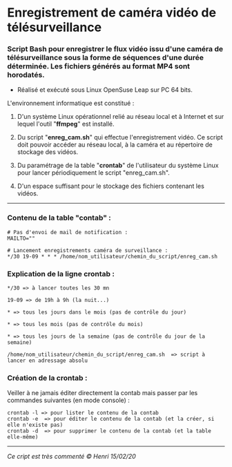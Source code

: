 # Enregistrement de caméra vidéo de télésurveillance

### Script Bash pour enregistrer le flux vidéo issu d'une caméra de télésurveillance sous la forme de séquences d'une durée déterminée. Les fichiers générés au format MP4 sont horodatés.

* Réalisé et exécuté sous Linux OpenSuse Leap sur PC 64 bits.

L'environnement informatique est constitué :

1. D'un système Linux opérationnel relié au réseau local et à Internet et sur lequel l'outil "**ffmpeg**" est installé.

1. Du script "**enreg_cam.sh**" qui effectue l'enregistrement vidéo. Ce script doit pouvoir accéder au réseau local, à la caméra et au répertoire de stockage des vidéos.

1. Du paramétrage de la table "**crontab**" de l'utilisateur du système Linux pour lancer périodiquement le script "enreg_cam.sh".

1. D'un espace suffisant pour le stockage des fichiers contenant les vidéos.

---

### Contenu de la table "contab" :

    # Pas d'envoi de mail de notification :
    MAILTO=""
        
    # Lancement enregistrements caméra de surveillance :
    */30 19-09 * * * /home/nom_utilisateur/chemin_du_script/enreg_cam.sh 

### Explication de la ligne crontab :

    */30 => à lancer toutes les 30 mn

    19-09 => de 19h à 9h (la nuit...)

    * => tous les jours dans le mois (pas de contrôle du jour)

    * => tous les mois (pas de contrôle du mois)

    * => tous les jours de la semaine (pas de contrôle du jour de la semaine)

    /home/nom_utilisateur/chemin_du_script/enreg_cam.sh  => script à lancer en adressage absolu

### Création de la crontab :

Veiller à ne jamais éditer directement la contab mais passer par les commandes suivantes (en mode console) :

    crontab -l => pour lister le contenu de la contab
    crontab -e  => pour éditer le contenu de la contab (et la créer, si elle n'existe pas)
    crontab -d  => pour supprimer le contenu de la contab (et la table elle-même)


---
_Ce cript est très commenté_
_© Henri 15/02/20_
